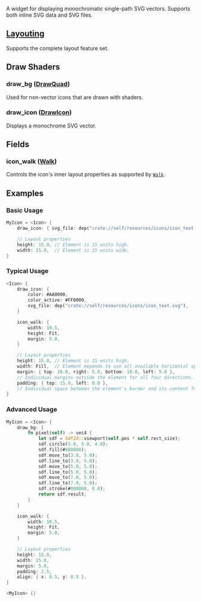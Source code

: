 A widget for displaying monochromatic single-path SVG vectors. Supports both inline SVG data and SVG files.

## [Layouting](Layouting.md)

Supports the complete layout feature set.

## Draw Shaders

### draw_bg ([DrawQuad](DrawQuad.md))

Used for non-vector icons that are drawn with shaders.

### draw_icon ([DrawIcon](DrawIcon.md))

Displays a monochrome SVG vector.

## Fields

### icon_walk ([Walk](Walk.md))
Controls the icon's inner layout properties as supported by [`Walk`](Walk.md).

## Examples

### Basic Usage

```rust
MyIcon = <Icon> {
    draw_icon: { svg_file: dep("crate://self/resources/icons/icon_text.svg") }

    // Layout properties
    height: 15.0, // Element is 15 units high.
    width: 15.0,  // Element is 15 units wide.
}
```

### Typical Usage

```rust
<Icon> {
    draw_icon: {
        color: #AA0000,
        color_active: #FF0000,
        svg_file: dep("crate://self/resources/icons/icon_text.svg"),
    }

    icon_walk: {
        width: 10.5,
        height: Fit,
        margin: 5.0,
    }

    // Layout properties
    height: 15.0, // Element is 15 units high.
    width: Fill,  // Element expands to use all available horizontal space.
    margin: { top: 10.0, right: 5.0, bottom: 10.0, left: 5.0 },
    // Individual margins outside the element for all four directions.
    padding: { top: 15.0, left: 0.0 },
    // Individual space between the element's border and its content for top and left.
}
```

### Advanced Usage

```rust
MyIcon = <Icon> {
    draw_bg: {
        fn pixel(self) -> vec4 {
            let sdf = Sdf2d::viewport(self.pos * self.rect_size);
            sdf.circle(5.0, 5.0, 4.0);
            sdf.fill(#888888);
            sdf.move_to(3.0, 5.0);
            sdf.line_to(3.0, 5.0);
            sdf.move_to(5.0, 5.0);
            sdf.line_to(5.0, 5.0);
            sdf.move_to(7.0, 5.0);
            sdf.line_to(7.0, 5.0);
            sdf.stroke(#000000, 0.8);
            return sdf.result;
        }
    }

    icon_walk: {
        width: 10.5,
        height: Fit,
        margin: 5.0,
    }

    // Layout properties
    height: 15.0,
    width: 15.0,
    margin: 5.0,
    padding: 2.5,
    align: { x: 0.5, y: 0.5 },
}

<MyIcon> {}
```
